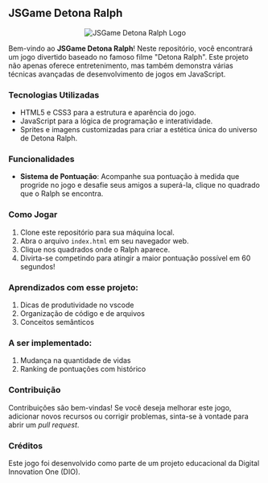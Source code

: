 ## JSGame Detona Ralph

<p align="center">
  <img src="https://static.wikia.nocookie.net/detonaralph/images/a/aa/DR_logo.png/revision/latest?cb=20130525175318&path-prefix=pt-br" alt="JSGame Detona Ralph Logo">
</p>

Bem-vindo ao **JSGame Detona Ralph**! Neste repositório, você encontrará um jogo divertido baseado no famoso filme "Detona Ralph". Este projeto não apenas oferece entretenimento, mas também demonstra várias técnicas avançadas de desenvolvimento de jogos em JavaScript.

### Tecnologias Utilizadas

- HTML5 e CSS3 para a estrutura e aparência do jogo.
- JavaScript para a lógica de programação e interatividade.
- Sprites e imagens customizadas para criar a estética única do universo de Detona Ralph.

### Funcionalidades

- **Sistema de Pontuação**: Acompanhe sua pontuação à medida que progride no jogo e desafie seus amigos a superá-la, clique no quadrado que o Ralph se encontra.

### Como Jogar

1. Clone este repositório para sua máquina local.
2. Abra o arquivo `index.html` em seu navegador web.
3. Clique nos quadrados onde o Ralph aparece.
4. Divirta-se competindo para atingir a maior pontuação possível em 60 segundos!

### Aprendizados com esse projeto:

1. Dicas de produtividade no vscode
2. Organização de código e de arquivos
3. Conceitos semânticos

### A ser implementado:

1. Mudança na quantidade de vidas
2. Ranking de pontuações com histórico

### Contribuição

Contribuições são bem-vindas! Se você deseja melhorar este jogo, adicionar novos recursos ou corrigir problemas, sinta-se à vontade para abrir um _pull request_.

### Créditos

Este jogo foi desenvolvido como parte de um projeto educacional da Digital Innovation One (DIO).
